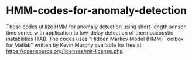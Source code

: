 # HMM-codes-for-anomaly-detection
These codes utilize HMM for anomaly detection using short-length sensor time series with application to low-delay detection of thermoacoustic instabilities (TAI).
The codes uses "Hidden Markov Model (HMM) Toolbox for Matlab" written by Kevin Murphy available for free at https://opensource.org/licenses/mit-license.php
